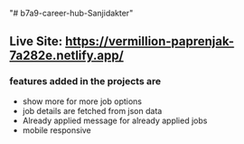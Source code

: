 "# b7a9-career-hub-Sanjidakter" 
## Live Site: https://vermillion-paprenjak-7a282e.netlify.app/
### features added in the projects are
- show more for more job options
- job details are fetched from json data
- Already applied message for already applied jobs
- mobile responsive

